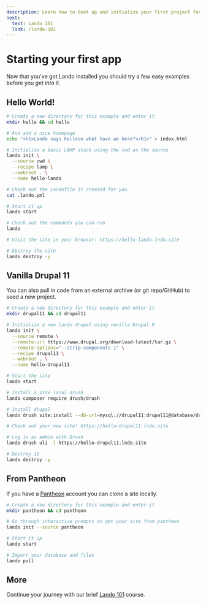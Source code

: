 ```yaml
---
description: Learn how to boot up and initialize your first project for usage with Lando with a Hello World!, Drupal 9 and Pantheon example.
next:
  text: Lando 101
  link: /lando-101
---
```


# Starting your first app

Now that you've got Lando installed you should try a few easy examples before you _get into it_.

## Hello World!

```bash
# Create a new directory for this example and enter it
mkdir hello && cd hello

# And add a nice homepage
echo "<h1>Lando says hellooo what have we here?</h1>" > index.html

# Initialize a basic LAMP stack using the cwd as the source
lando init \
  --source cwd \
  --recipe lamp \
  --webroot . \
  --name hello-lando

# Check out the Landofile it created for you
cat .lando.yml

# Start it up
lando start

# Check out the commands you can run
lando

# Visit the site in your browser: https://hello-lando.lndo.site

# Destroy the site
lando destroy -y
```

## Vanilla Drupal 11

You can also pull in code from an external archive (or git repo/GitHub) to seed a new project.

```bash
# Create a new directory for this example and enter it
mkdir drupal11 && cd drupal11

# Initialize a new lando drupal using vanilla Drupal 9
lando init \
  --source remote \
  --remote-url https://www.drupal.org/download-latest/tar.gz \
  --remote-options="--strip-components 1" \
  --recipe drupal11 \
  --webroot . \
  --name hello-drupal11

# Start the site
lando start

# Install a site local drush
lando composer require drush/drush

# Install drupal
lando drush site:install --db-url=mysql://drupal11:drupal11@database/drupal11 -y

# Check out your new site! https://hello-drupal11.lndo.site

# Log in as admin with Drush
lando drush uli -l https://hello-drupal11.lndo.site

# Destroy it
lando destroy -y
```

## From Pantheon

If you have a [Pantheon](https://pantheon.io) account you can clone a site locally.

```bash
# Create a new directory for this example and enter it
mkdir pantheon && cd pantheon

# Go through interactive prompts to get your site from pantheon
lando init --source pantheon

# Start it up
lando start

# Import your database and files
lando pull
```

## More

Continue your journey with our brief [Lando 101](/lando-101) course.
